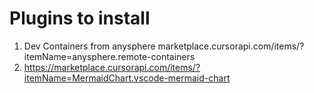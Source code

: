 # Plugins to install
1. Dev Containers from anysphere
marketplace.cursorapi.com/items/?itemName=anysphere.remote-containers
2. https://marketplace.cursorapi.com/items/?itemName=MermaidChart.vscode-mermaid-chart